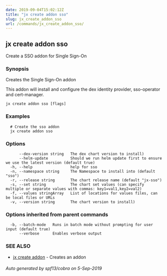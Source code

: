 ```yaml
---
date: 2019-09-04T15:02:12Z
title: "jx create addon sso"
slug: jx_create_addon_sso
url: /commands/jx_create_addon_sso/
---
```

## jx create addon sso

Create a SSO addon for Single Sign-On

### Synopsis

Creates the Single Sign-On addon 

This addon will install and configure the dex identity provider, sso-operator and cert-manager.

```
jx create addon sso [flags]
```

### Examples

```
  # Create the sso addon
  jx create addon sso
```

### Options

```
      --dex-version string   The dex chart version to install)
      --helm-update          Should we run helm update first to ensure we use the latest version (default true)
  -h, --help                 help for sso
  -n, --namespace string     The Namespace to install into (default "sso")
  -r, --release string       The chart release name (default "jx-sso")
  -s, --set string           The chart set values (can specify multiple or separate values with commas: key1=val1,key2=val2)
  -f, --values stringArray   List of locations for values files, can be local files or URLs
  -v, --version string       The chart version to install)
```

### Options inherited from parent commands

```
  -b, --batch-mode   Runs in batch mode without prompting for user input (default true)
      --verbose      Enables verbose output
```

### SEE ALSO

* [jx create addon](/commands/jx_create_addon/)	 - Creates an addon

###### Auto generated by spf13/cobra on 5-Sep-2019
